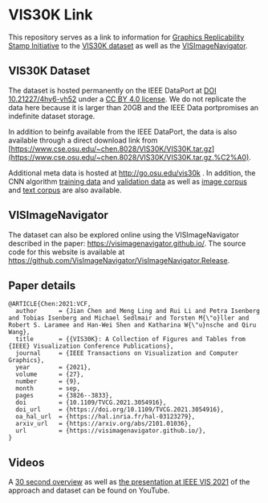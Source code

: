 # VIS30K Link

This repository serves as a link to information for [Graphics Replicability Stamp Initiative](http://www.replicabilitystamp.org/) to the [VIS30K dataset](http://doi.org/10.21227/4hy6-vh52) as well as the [VISImageNavigator](https://visimagenavigator.github.io/).

## VIS30K Dataset
The dataset is hosted permanently on the IEEE DataPort at [DOI 10.21227/4hy6-vh52](http://doi.org/10.21227/4hy6-vh52) under a [CC BY 4.0 license](https://creativecommons.org/licenses/by/4.0/). We do not replicate the data here because it is larger than 20GB and the IEEE Data portpromises an indefinite dataset storage.

In addition to beinfg available from the IEEE DataPort, the data is also available through a direct download link from [https://www.cse.osu.edu/~chen.8028/VIS30K/VIS30K.tar.gz](https://www.cse.osu.edu/~chen.8028/VIS30K/VIS30K.tar.gz.%C2%A0).

Additional meta data is hosted at http://go.osu.edu/vis30k . In addition, the CNN algorithm [training data](https://drive.google.com/drive/folders/12YP1rbPLEw3hACPVC7cGQPmb6zrQl4yT?usp=sharing) and [validation data](https://drive.google.com/drive/folders/1ma1u0ktQK2Yy-NZe68UWY7S-i-Ij_16Z?usp=sharing) as well as [image corpus](https://drive.google.com/drive/folders/1kcwJH7_EwTJbsJtAl8uqCNL0uMq6MfdN?usp=sharing) and [text corpus](https://drive.google.com/drive/folders/11dJztO_Q7aKNt-zWtvIWHxm9-VqH5Clk?usp=sharing) are also available.

## VISImageNavigator

The dataset can also be explored online using the VISImageNavigator described in the paper: https://visimagenavigator.github.io/. The source code for this website is available at https://github.com/VisImageNavigator/VisImageNavigator.Release.

## Paper details

```
@ARTICLE{Chen:2021:VCF,
  author      = {Jian Chen and Meng Ling and Rui Li and Petra Isenberg and Tobias Isenberg and Michael Sedlmair and Torsten M{\"o}ller and Robert S. Laramee and Han-Wei Shen and Katharina W{\"u}nsche and Qiru Wang},
  title       = {{VIS30K}: A Collection of Figures and Tables from {IEEE} Visualization Conference Publications},
  journal     = {IEEE Transactions on Visualization and Computer Graphics},
  year        = {2021},
  volume      = {27},
  number      = {9},
  month       = sep,
  pages       = {3826--3833},
  doi         = {10.1109/TVCG.2021.3054916},
  doi_url     = {https://doi.org/10.1109/TVCG.2021.3054916},
  oa_hal_url  = {https://hal.inria.fr/hal-03123279},
  arxiv_url   = {https://arxiv.org/abs/2101.01036},
  url         = {https://visimagenavigator.github.io/},
}
```

## Videos
A [30 second overview](https://youtu.be/Jw6X8RyQ77Q) as well as [the presentation at IEEE VIS 2021](https://youtu.be/yiQvHsh41mk) of the approach and dataset can be found on YouTube.
